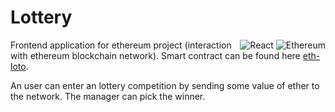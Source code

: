 # Lottery
<div style="float: right">
<img alt="React" src="https://img.shields.io/badge/react%20-%2320232a.svg?&style=for-the-badge&logo=react&logoColor=%2361DAFB"/>
<img alt="Ethereum" src="https://img.shields.io/badge/platform-Ethereum-lightgrey"/>


</div>


Frontend application for ethereum project (interaction with ethereum blockchain network). Smart contract can be found here [eth-loto](https://github.com/mvuco00/eth-loto).

An user can enter an lottery competition by sending some value of ether to the network. The manager can pick the winner.

